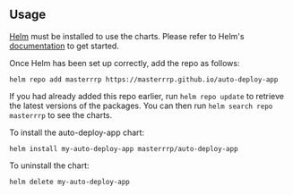 ## Usage

[Helm](https://helm.sh) must be installed to use the charts.  Please refer to
Helm's [documentation](https://helm.sh/docs) to get started.

Once Helm has been set up correctly, add the repo as follows:

    helm repo add masterrrp https://masterrrp.github.io/auto-deploy-app

If you had already added this repo earlier, run `helm repo update` to retrieve
the latest versions of the packages.  You can then run `helm search repo
masterrrp` to see the charts.

To install the auto-deploy-app chart:

    helm install my-auto-deploy-app masterrrp/auto-deploy-app

To uninstall the chart:

    helm delete my-auto-deploy-app